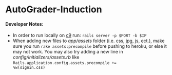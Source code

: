 # AutoGrader-Induction

#### Developer Notes:

*   In order to run locally on [c9](ide.c9.io) run: <code>rails server -p $PORT -b $IP</code>
*   When adding new files to <em>app/assets</em> folder (i.e. css, jpg, js, ect.), make sure you run <code>rake assets:precompile</code> before pushing to heroku, or else it may not work. You may also try adding a new line in <em>config/initializers/assets.rb</em> like <code>Rails.application.config.assets.precompile += %w(signin.css)</code>


